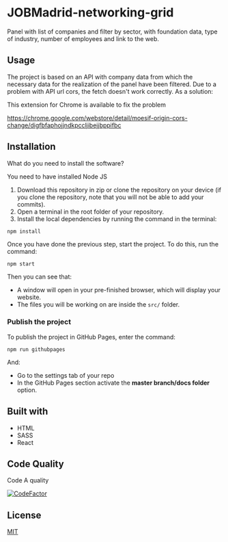 # JOBMadrid-networking-grid

Panel with list of companies and filter by sector, with foundation data, type of industry, number of employees and link to the web.

## Usage

The project is based on an API with company data from which the necessary data for the realization of the panel have been filtered.
Due to a problem with API url cors, the fetch doesn't work correctly. As a solution:

This extension for Chrome is available to fix the problem

https://chrome.google.com/webstore/detail/moesif-origin-cors-change/digfbfaphojjndkpccljibejjbppifbc

## Installation

What do you need to install the software?

You need to have installed Node JS

1. Download this repository in zip or clone the repository on your device (if you clone the repository, note that you will not be able to add your commits).
2. Open a terminal in the root folder of your repository.
3. Install the local dependencies by running the command in the terminal:

```
npm install
```
Once you have done the previous step, start the project. To do this, run the command:

```
npm start
```

Then you can see that:

- A window will open in your pre-finished browser, which will display your website.
- The files you will be working on are inside the `src/` folder.

### Publish the project

To publish the project in GitHub Pages, enter the command:


```
npm run githubpages
```

And:

- Go to the settings tab of your repo
- In the GitHub Pages section activate the **master branch/docs folder** option.

## Built with

- HTML
- SASS
- React

## Code Quality

Code A quality

[![CodeFactor](https://www.codefactor.io/repository/github/mariviescudero/jobmadrid-networking-grid/badge)](https://www.codefactor.io/repository/github/mariviescudero/jobmadrid-networking-grid)

## License 

[MIT](https://opensource.org/licenses/MIT)
